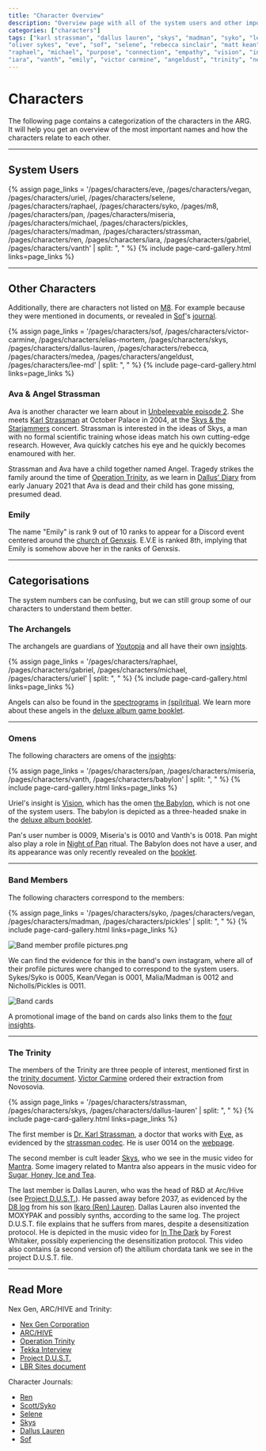 ```yaml
---
title: "Character Overview"
description: "Overview page with all of the system users and other important characters."
categories: ["characters"]
tags: ["karl strassman", "dallus lauren", "skys", "madman", "syko", "lee malia", "vegan", "matt nichols", "pickles", 
"oliver sykes", "eve", "sof", "selene", "rebecca sinclair", "matt kean", "uriel", "archangels", "omens", "gabriel", 
"raphael", "michael", "purpose", "connection", "empathy", "vision", "insights", "nex gen", "m8", "ikaro lauren", "ren", 
"iara", "vanth", "emily", "victor carmine", "angeldust", "trinity", "nex gen employees", "arc/hive"]
---
```


# Characters

The following page contains a categorization of the characters in the ARG. It will help you get an overview of the most 
important names and how the characters relate to each other.

***

## System Users

{% assign page_links = '/pages/characters/eve, /pages/characters/vegan, /pages/characters/uriel, /pages/characters/selene, /pages/characters/raphael, /pages/characters/syko, /pages/m8, /pages/characters/pan, /pages/characters/miseria, /pages/characters/michael, /pages/characters/pickles, /pages/characters/madman, /pages/characters/strassman, /pages/characters/ren, /pages/characters/iara, /pages/characters/gabriel, /pages/characters/vanth' | split: ", " %}
{% include page-card-gallery.html links=page_links %}

***

## Other Characters

Additionally, there are characters not listed on [M8](../m8). For example because they were 
mentioned in documents, or revealed in [Sof](sof)'s [journal](../lore/journal).

{% assign page_links = '/pages/characters/sof, /pages/characters/victor-carmine, /pages/characters/elias-mortem, /pages/characters/skys, /pages/characters/dallus-lauren, /pages/characters/rebecca, /pages/characters/medea, /pages/characters/angeldust, /pages/characters/lee-md' | split: ", " %}
{% include page-card-gallery.html links=page_links %}

### Ava & Angel Strassman

Ava is another character we learn about in [Unbeleevable episode 2](../for-sof/unbeleevable2). She meets 
[Karl Strassman](strassman) at October Palace in 2004, at the [Skys & the Starjammers](../for-sof/skystarjammers) 
concert. Strassman is interested in the ideas of Skys, a man with no formal scientific training whose ideas match his 
own cutting-edge research. However, Ava quickly catches his eye and he quickly becomes enamoured with her. 

Strassman and Ava have a child together named Angel. Tragedy strikes the family around the time of [Operation Trinity](../for-sof/trinity_document), 
as we learn in [Dallus' Diary](../for-sof/dallus-diary) from early January 2021 that Ava is dead and their child 
has gone missing, presumed dead.

### Emily

The name "Emily" is rank 9 out of 10 ranks to appear for a Discord event centered around the 
[church of Genxsis](../lore/church). E.V.E is ranked 8th, implying that Emily is somehow above her in the ranks of Genxsis.

***

## Categorisations

The system numbers can be confusing, but we can still group some of our 
characters to understand them better.

### The Archangels

The archangels are guardians of [Youtopia](../lore/youtopia) and all have their own [insights](../lore/insights).

{% assign page_links = '/pages/characters/raphael, /pages/characters/gabriel, /pages/characters/michael, /pages/characters/uriel' | split: ", " %}
{% include page-card-gallery.html links=page_links %}

Angels can also be found in the [spectrograms](../music/spectrograms) in
[(spi)ritual](../music/song-spiritual). We learn more about these angels in the [deluxe album game booklet](../lore/booklet).

***

### Omens

The following characters are omens of the [insights](../lore/insights):

{% assign page_links = '/pages/characters/pan, /pages/characters/miseria, /pages/characters/vanth, /pages/characters/babylon' | split: ", " %}
{% include page-card-gallery.html links=page_links %}

Uriel's insight is [Vision](../lore/insight4-vision), which has the omen [the Babylon](babylon), which is not one of the 
system users. The babylon is depicted as a three-headed snake in the [deluxe album booklet](../lore/booklet).

Pan's user number is 0009, Miseria's is 0010 and Vanth's is 0018. Pan might also 
play a role in [Night of Pan](../lore/night-of-pan) ritual. The Babylon does not have a user, and its appearance was only recently revealed on the [booklet](../lore/booklet).

***

### Band Members

The following characters correspond to the members:

{% assign page_links = '/pages/characters/syko, /pages/characters/vegan, /pages/characters/madman, /pages/characters/pickles' | split: ", " %}
{% include page-card-gallery.html links=page_links %}

![Band member profile pictures.png](https://raw.githubusercontent.com/bmth-arg-wiki/wiki-assets/main/socials/band_member_profiles.png)

We can find the evidence for this in the band's own instagram, where all of their profile pictures were changed to 
correspond to the system users. Sykes/Syko is 0005, Kean/Vegan is 0001, Malia/Madman is 0012 and Nicholls/Pickles is 0011.

![Band cards](https://raw.githubusercontent.com/bmth-arg-wiki/wiki-assets/main/characters/band-cards.png)

A promotional image of the band on cards also links them to the [four insights](../lore/insights).

***

### The Trinity

The members of the Trinity are three people of interest, mentioned first in the [trinity document](../for-sof/trinity_document). 
[Victor Carmine](victor-carmine) ordered their extraction from Novosovia.

{% assign page_links = '/pages/characters/strassman, /pages/characters/skys, /pages/characters/dallus-lauren' | split: ", " %}
{% include page-card-gallery.html links=page_links %}

The first member is [Dr. Karl Strassman](strassman), a doctor that works with [Eve](eve), as 
evidenced by the [strassman codec](../for-sof/strassmancodec). He is user 0014 on the [webpage](../webpage).

The second member is cult leader [Skys](skys), who we see in the music video for [Mantra](../music/amo-mantra). Some 
imagery related to Mantra also appears in the music video for [Sugar, Honey, Ice and Tea](../music/amo-shit).

The last member is Dallas Lauren, who was the head of R&D at Arc/Hive (see [Project D.U.S.T.](../for-sof/project_dust)). 
He passed away before 2037, as evidenced by the [D8 log](../for-sof/lauren_d8_log) from his son 
[Ikaro (Ren) Lauren](ren). Dallas Lauren also invented the MOXYPAK and possibly synths, according to the 
same log. The project D.U.S.T. file explains that he suffers from mares, despite a desensitization protocol. 
He is depicted in the music video for [In The Dark](../music/amo-in-the-dark) by Forest Whitaker, possibly 
experiencing the desensitization protocol. This video also contains (a second version of) the altilium chordata 
tank we see in the project D.U.S.T. file.

***

## Read More

Nex Gen, ARC/HIVE and Trinity:

- [Nex Gen Corporation](../lore/nex-gen-corporation)
- [ARC/HIVE](../lore/archive)
- [Operation Trinity](../for-sof/trinity_document)
- [Tekka Interview](../for-sof/tekka_interview)
- [Project D.U.S.T.](../for-sof/project_dust)
- [LBR Sites document](../for-sof/lbr_sites)
 
Character Journals:

- [Ren](../for-sof/lauren_d8_log)
- [Scott/Syko](../for-sof/scott_personal_journal)
- [Selene](../for-sof/selene_personal_journal)
- [Skys](../for-sof/skys-diary)
- [Dallus Lauren](../for-sof/dallus-diary)
- [Sof](../lore/journal)
